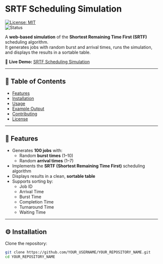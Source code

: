 # SRTF Scheduling Simulation

[![License: MIT](https://img.shields.io/badge/License-MIT-blue.svg)](LICENSE)  
![Status](https://img.shields.io/badge/status-active-success.svg)

A **web-based simulation** of the **Shortest Remaining Time First (SRTF)** scheduling algorithm.  
It generates jobs with random burst and arrival times, runs the simulation, and displays the results in a sortable table.

🔗 **Live Demo:** [SRTF Scheduling Simulation](https://willardcsoriano.github.io/strfschedulingsimulation/)

---

## 📖 Table of Contents

- [Features](#-features)  
- [Installation](#-installation)  
- [Usage](#-usage)  
- [Example Output](#-example-output)  
- [Contributing](#-contributing)  
- [License](#-license)  

---

## 🚀 Features

- Generates **100 jobs** with:
  - Random **burst times** (1–10)  
  - Random **arrival times** (1–7)  
- Implements the **SRTF (Shortest Remaining Time First)** scheduling algorithm  
- Displays results in a clean, **sortable table**  
- Supports sorting by:
  - Job ID  
  - Arrival Time  
  - Burst Time  
  - Completion Time  
  - Turnaround Time  
  - Waiting Time  

---

## ⚙️ Installation

Clone the repository:

```bash
git clone https://github.com/YOUR_USERNAME/YOUR_REPOSITORY_NAME.git
cd YOUR_REPOSITORY_NAME
